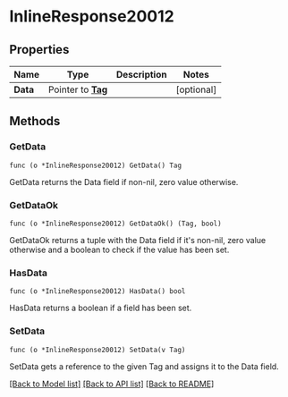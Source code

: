 # InlineResponse20012

## Properties

Name | Type | Description | Notes
------------ | ------------- | ------------- | -------------
**Data** | Pointer to [**Tag**](Tag.md) |  | [optional] 

## Methods

### GetData

`func (o *InlineResponse20012) GetData() Tag`

GetData returns the Data field if non-nil, zero value otherwise.

### GetDataOk

`func (o *InlineResponse20012) GetDataOk() (Tag, bool)`

GetDataOk returns a tuple with the Data field if it's non-nil, zero value otherwise
and a boolean to check if the value has been set.

### HasData

`func (o *InlineResponse20012) HasData() bool`

HasData returns a boolean if a field has been set.

### SetData

`func (o *InlineResponse20012) SetData(v Tag)`

SetData gets a reference to the given Tag and assigns it to the Data field.


[[Back to Model list]](../README.md#documentation-for-models) [[Back to API list]](../README.md#documentation-for-api-endpoints) [[Back to README]](../README.md)


